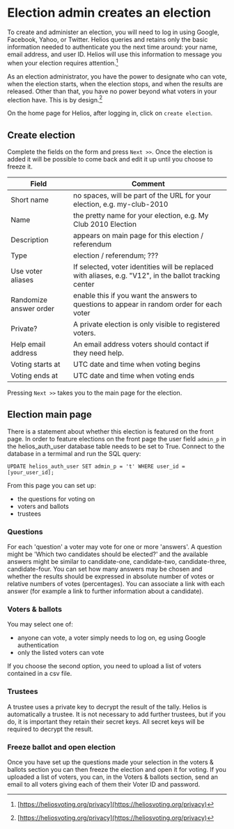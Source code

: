 # Election admin creates an election

[^1]:
    [https://heliosvoting.org/privacy](https://heliosvoting.org/privacy)



To create and administer an election, you will need to log in using Google, Facebook, Yahoo, or Twitter. Helios queries and retains only the basic information needed to authenticate you the next time around: your name, email address, and user ID. Helios will use this information to message you when your election requires attention.[^1]

As an election administrator, you have the power to designate who can vote, when the election starts, when the election stops, and when the results are released. Other than that, you have no power beyond what voters in your election have. This is by design.[^1]

On the home page for Helios, after logging in, click on `create election`.

## Create election

Complete the fields on the form and press `Next >>`.  Once the election is added it will be possible to come back and edit it up until you choose to freeze it.

| Field | Comment |
|-------|---------|
|Short name             | no spaces, will be part of the URL for your election, e.g. my-club-2010 |
|Name                   | the pretty name for your election, e.g. My Club 2010 Election |
|Description            | appears on main page for this election / referendum |
|Type                   | election / referendum; ??? |
|Use voter aliases      | If selected, voter identities will be replaced with aliases, e.g. "V12", in the ballot tracking center |
|Randomize answer order | enable this if you want the answers to questions to appear in random order for each voter |
|Private?               | A private election is only visible to registered voters.|
|Help email address     | An email address voters should contact if they need help. |
|Voting starts at       | UTC date and time when voting begins |
|Voting ends at         | UTC date and time when voting ends   | 

Pressing `Next >>` takes you to the main page for the election.

## Election main page

There is a statement about whether this election is featured on the front page.  In order to feature elections on the front page the user field `admin_p` in the helios_auth_user database table needs to be set to True.  Connect to the database in a termimal and run the SQL query:

```
UPDATE helios_auth_user SET admin_p = 't' WHERE user_id = [your_user_id];
```

From this page you can set up:

* the questions for voting on
* voters and ballots
* trustees

### Questions

For each 'question' a voter may vote for one or more 'answers'.  A question might be 'Which two candidates should be elected?' and the available answers might be similar to candidate-one, candidate-two, candidate-three, candidate-four.  You can set how many answers may be chosen and whether the results should be expressed in absolute number of votes or relative numbers of votes (percentages). You can associate a link with each answer (for example a link to further information about a candidate).

### Voters & ballots

You may select one of:

* anyone can vote, a voter simply needs to log on, eg using Google authentication
* only the listed voters can vote

If you choose the second option, you need to upload a list of voters contained in a csv file.

### Trustees

A trustee uses a private key to decrypt the result of the tally.  Helios is automatically a trustee.  It is not necessary to add further trustees, but if you do, it is important they retain their secret keys.  All secret keys will be required to decrypt the result.

### Freeze ballot and open election

Once you have set up the questions made your selection in the voters & ballots section you can then freeze the election and open it for voting.  If you uploaded a list of voters, you can, in the Voters & ballots section, send an email to all voters giving each of them their Voter ID and password.


<!-- 

See for good description:
https://github.com/python/psf-election 

-->